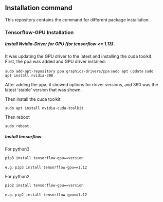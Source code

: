 
##  Installation command 
This repository contains the command for different package installation.

### Tensorflow-GPU Installation

##### Install Nvidia-Driver for GPU (for tensorflow <= 1.13)

It was updating the GPU driver to the latest and installing the cuda toolkit. First, the ppa was added and GPU driver installed:


`sudo add-apt-repository ppa:graphics-drivers/ppa`
`sudo apt update`
`sudo apt install nvidia-390`

After adding the ppa, it showed options for driver versions, and 390 was the latest 'stable' version that was shown.

Then install the cuda toolkit

`sudo apt install nvidia-cuda-toolkit`

Then reboot

`sudo reboot`


##### Install tensorflow

For python3 

`pip3 install tensorflow-gpu==version`

`e.g.`  `pip3 install tensorflow-gpu==1.12`

For python2

`pip2 install tensorflow-gpu==version`

`e.g.`  `pip2 install tensorflow-gpu==1.12`
